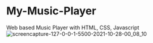 # My-Music-Player
 Web based Music Player with HTML, CSS, Javascript
![screencapture-127-0-0-1-5500-2021-10-28-00_08_10](https://user-images.githubusercontent.com/40732440/139130983-67519e0f-9624-4f67-993a-ec105b32f469.png)
